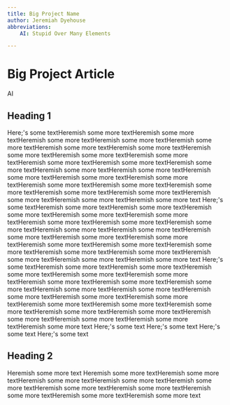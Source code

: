 ```yaml
---
title: Big Project Name
author: Jeremiah Dyehouse
abbreviations:
    AI: Stupid Over Many Elements

---
```


# Big Project Article

AI

## Heading 1

Here;'s some textHeremish some more textHeremish some more textHeremish some more textHeremish some more textHeremish some more textHeremish some more textHeremish some more textHeremish some more textHeremish some more textHeremish some more textHeremish some more textHeremish some more textHeremish some more textHeremish some more textHeremish some more textHeremish some more textHeremish some more textHeremish some more textHeremish some more textHeremish some more textHeremish some more textHeremish some more textHeremish some more textHeremish some more textHeremish some more textHeremish some more text
Here;'s some textHeremish some more textHeremish some more textHeremish some more textHeremish some more textHeremish some more textHeremish some more textHeremish some more textHeremish some more textHeremish some more textHeremish some more textHeremish some more textHeremish some more textHeremish some more textHeremish some more textHeremish some more textHeremish some more textHeremish some more textHeremish some more textHeremish some more textHeremish some more textHeremish some more text
Here;'s some textHeremish some more textHeremish some more textHeremish some more textHeremish some more textHeremish some more textHeremish some more textHeremish some more textHeremish some more textHeremish some more textHeremish some more textHeremish some more textHeremish some more textHeremish some more textHeremish some more textHeremish some more textHeremish some more textHeremish some more textHeremish some more textHeremish some more textHeremish some more textHeremish some more textHeremish some more text
Here;'s some text
Here;'s some text
Here;'s some text
Here;'s some text 

## Heading 2

Heremish some more text
Heremish some more textHeremish some more textHeremish some more textHeremish some more textHeremish some more textHeremish some more textHeremish some more textHeremish some more textHeremish some more textHeremish some more text